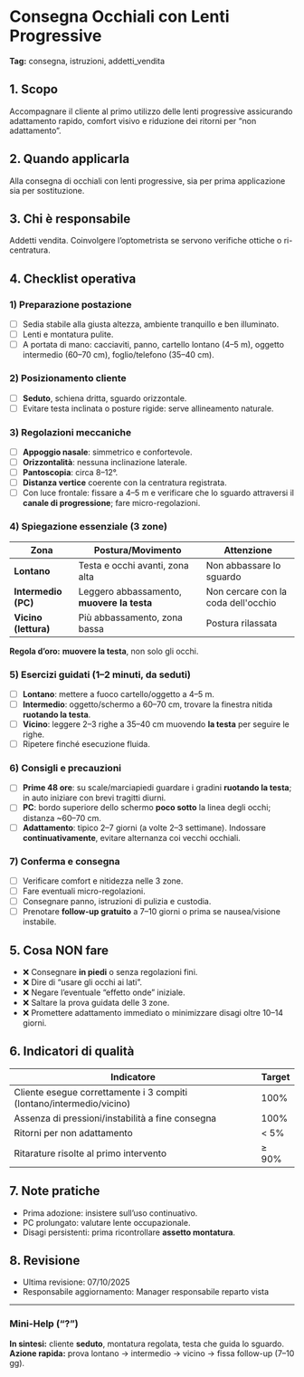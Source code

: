 # Consegna Occhiali con Lenti Progressive

**Tag:** consegna, istruzioni, addetti_vendita

## 1. Scopo

Accompagnare il cliente al primo utilizzo delle lenti progressive assicurando adattamento rapido, comfort visivo e riduzione dei ritorni per “non adattamento”.

## 2. Quando applicarla

Alla consegna di occhiali con lenti progressive, sia per prima applicazione sia per sostituzione.

## 3. Chi è responsabile

Addetti vendita. Coinvolgere l’optometrista se servono verifiche ottiche o ri-centratura.

## 4. Checklist operativa

### 1) Preparazione postazione

- [ ] Sedia stabile alla giusta altezza, ambiente tranquillo e ben illuminato.
- [ ] Lenti e montatura pulite.
- [ ] A portata di mano: cacciaviti, panno, cartello lontano (4–5 m), oggetto intermedio (60–70 cm), foglio/telefono (35–40 cm).

### 2) Posizionamento cliente

- [ ] **Seduto**, schiena dritta, sguardo orizzontale.
- [ ] Evitare testa inclinata o posture rigide: serve allineamento naturale.

### 3) Regolazioni meccaniche

- [ ] **Appoggio nasale**: simmetrico e confortevole.
- [ ] **Orizzontalità**: nessuna inclinazione laterale.
- [ ] **Pantoscopia**: circa 8–12°.
- [ ] **Distanza vertice** coerente con la centratura registrata.
- [ ] Con luce frontale: fissare a 4–5 m e verificare che lo sguardo attraversi il **canale di progressione**; fare micro-regolazioni.

### 4) Spiegazione essenziale (3 zone)

| Zona                | Postura/Movimento                          | Attenzione                |
|---------------------|--------------------------------------------|---------------------------|
| **Lontano**         | Testa e occhi avanti, zona alta            | Non abbassare lo sguardo |
| **Intermedio (PC)** | Leggero abbassamento, **muovere la testa** | Non cercare con la coda dell'occhio |
| **Vicino (lettura)**| Più abbassamento, zona bassa               | Postura rilassata |

**Regola d’oro:** **muovere la testa**, non solo gli occhi.

### 5) Esercizi guidati (1–2 minuti, da seduti)

- [ ] **Lontano**: mettere a fuoco cartello/oggetto a 4–5 m.
- [ ] **Intermedio**: oggetto/schermo a 60–70 cm, trovare la finestra nitida **ruotando la testa**.
- [ ] **Vicino**: leggere 2–3 righe a 35–40 cm muovendo **la testa** per seguire le righe.
- [ ] Ripetere finché esecuzione fluida.

### 6) Consigli e precauzioni

- [ ] **Prime 48 ore**: su scale/marciapiedi guardare i gradini **ruotando la testa**; in auto iniziare con brevi tragitti diurni.
- [ ] **PC**: bordo superiore dello schermo **poco sotto** la linea degli occhi; distanza ~60–70 cm.
- [ ] **Adattamento**: tipico 2–7 giorni (a volte 2–3 settimane). Indossare **continuativamente**, evitare alternanza coi vecchi occhiali.

### 7) Conferma e consegna

- [ ] Verificare comfort e nitidezza nelle 3 zone.
- [ ] Fare eventuali micro-regolazioni.
- [ ] Consegnare panno, istruzioni di pulizia e custodia.
- [ ] Prenotare **follow-up gratuito** a 7–10 giorni o prima se nausea/visione instabile.

## 5. Cosa NON fare

- ❌ Consegnare **in piedi** o senza regolazioni fini.
- ❌ Dire di “usare gli occhi ai lati”.
- ❌ Negare l’eventuale “effetto onde” iniziale.
- ❌ Saltare la prova guidata delle 3 zone.
- ❌ Promettere adattamento immediato o minimizzare disagi oltre 10–14 giorni.

## 6. Indicatori di qualità

| Indicatore | Target |
|---|---|
| Cliente esegue correttamente i 3 compiti (lontano/intermedio/vicino) | 100% |
| Assenza di pressioni/instabilità a fine consegna | 100% |
| Ritorni per non adattamento | < 5% |
| Ritarature risolte al primo intervento | ≥ 90% |

## 7. Note pratiche

- Prima adozione: insistere sull’uso continuativo.
- PC prolungato: valutare lente occupazionale.
- Disagi persistenti: prima ricontrollare **assetto montatura**.

## 8. Revisione

- Ultima revisione: 07/10/2025  
- Responsabile aggiornamento: Manager responsabile reparto vista

---

### Mini-Help (“?”)

**In sintesi:** cliente **seduto**, montatura regolata, testa che guida lo sguardo.  
**Azione rapida:** prova lontano → intermedio → vicino → fissa follow-up (7–10 gg).
